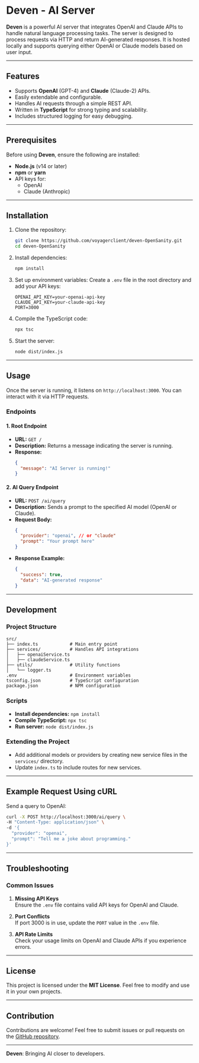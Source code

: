 # Deven - AI Server  

**Deven** is a powerful AI server that integrates OpenAI and Claude APIs to handle natural language processing tasks. The server is designed to process requests via HTTP and return AI-generated responses. It is hosted locally and supports querying either OpenAI or Claude models based on user input.

---

## Features
- Supports **OpenAI** (GPT-4) and **Claude** (Claude-2) APIs.
- Easily extendable and configurable.
- Handles AI requests through a simple REST API.
- Written in **TypeScript** for strong typing and scalability.
- Includes structured logging for easy debugging.

---

## Prerequisites
Before using **Deven**, ensure the following are installed:
- **Node.js** (v14 or later)
- **npm** or **yarn**
- API keys for:
  - OpenAI
  - Claude (Anthropic)

---

## Installation
1. Clone the repository:
   ```bash
   git clone https://github.com/voyagerclient/deven-OpenSanity.git
   cd deven-OpenSanity 
   ```

2. Install dependencies:
   ```bash
   npm install
   ```

3. Set up environment variables:
   Create a `.env` file in the root directory and add your API keys:
   ```dotenv
   OPENAI_API_KEY=your-openai-api-key
   CLAUDE_API_KEY=your-claude-api-key
   PORT=3000
   ```

4. Compile the TypeScript code:
   ```bash
   npx tsc
   ```

5. Start the server:
   ```bash
   node dist/index.js
   ```

---

## Usage
Once the server is running, it listens on `http://localhost:3000`. You can interact with it via HTTP requests.

### Endpoints
#### 1. **Root Endpoint**
   - **URL:** `GET /`
   - **Description:** Returns a message indicating the server is running.
   - **Response:**
     ```json
     {
       "message": "AI Server is running!"
     }
     ```

#### 2. **AI Query Endpoint**
   - **URL:** `POST /ai/query`
   - **Description:** Sends a prompt to the specified AI model (OpenAI or Claude).
   - **Request Body:**
     ```json
     {
       "provider": "openai", // or "claude"
       "prompt": "Your prompt here"
     }
     ```
   - **Response Example:**
     ```json
     {
       "success": true,
       "data": "AI-generated response"
     }
     ```

---

## Development
### Project Structure
```
src/
├── index.ts            # Main entry point
├── services/           # Handles API integrations
│   ├── openaiService.ts
│   ├── claudeService.ts
├── utils/              # Utility functions
│   └── logger.ts
.env                    # Environment variables
tsconfig.json           # TypeScript configuration
package.json            # NPM configuration
```

### Scripts
- **Install dependencies:** `npm install`
- **Compile TypeScript:** `npx tsc`
- **Run server:** `node dist/index.js`

### Extending the Project
- Add additional models or providers by creating new service files in the `services/` directory.
- Update `index.ts` to include routes for new services.

---

## Example Request Using cURL
Send a query to OpenAI:
```bash
curl -X POST http://localhost:3000/ai/query \
-H "Content-Type: application/json" \
-d '{
  "provider": "openai",
  "prompt": "Tell me a joke about programming."
}'
```

---

## Troubleshooting
### Common Issues
1. **Missing API Keys**  
   Ensure the `.env` file contains valid API keys for OpenAI and Claude.

2. **Port Conflicts**  
   If port 3000 is in use, update the `PORT` value in the `.env` file.

3. **API Rate Limits**  
   Check your usage limits on OpenAI and Claude APIs if you experience errors.

---

## License
This project is licensed under the **MIT License**. Feel free to modify and use it in your own projects.

---

## Contribution
Contributions are welcome! Feel free to submit issues or pull requests on the [GitHub repository](https://github.com/voyagerclient/deven-OpenSanity).

---

**Deven**: Bringing AI closer to developers.
